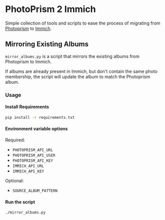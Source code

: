 # PhotoPrism 2 Immich
Simple collection of tools and scripts to ease the process of migrating from 
[Photoprism](https://github.com/photoprism/photoprism) to [Immich](https://github.com/immich-app/immich).

## Mirroring Existing Albums
`mirror_albums.py` is a script that mirrors the existing albums from Photoprism to Immich.

If albums are already present in Immich, but don't contain the same photo membership, the script will update the album 
to match the Photoprism album.

### Usage
#### Install Requirements
```bash
pip install -r requirements.txt
```

#### Environment variable options
Required:
- `PHOTOPRISM_API_URL`
- `PHOTOPRISM_API_USER`
- `PHOTOPRISM_API_KEY`
- `IMMICH_API_URL`
- `IMMICH_API_KEY`

Optional: 
- `SOURCE_ALBUM_PATTERN` 

#### Run the script
```bash
./mirror_albums.py
```
